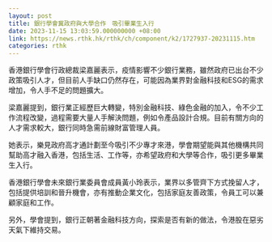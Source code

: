 ```yaml
---
layout: post
title: 銀行學會冀政府與大學合作　吸引畢業生入行
date: 2023-11-15 13:03:59.000000000 +08:00
link: https://news.rthk.hk/rthk/ch/component/k2/1727937-20231115.htm
categories: rthk
---
```


香港銀行學會行政總裁梁嘉麗表示，疫情影響不少銀行業務，雖然政府已出台不少政策吸引人才，但目前人手缺口仍然存在，可能因為業界對金融科技和ESG的需求增加，令人手不足的問題擴大。

梁嘉麗提到，銀行業正經歷巨大轉變，特別金融科技、綠色金融的加入，令不少工作流程改變，過程需要大量人手解決問題，例如令產品設計合規。目前有關方向的人才需求較大，銀行同時急需前線財富管理人員。

她表示，樂見政府高才通計劃至今吸引不少專才來港，學會期望能與其他機構共同幫助高才融入香港，包括生活、工作等，亦希望政府和大學等合作，吸引更多畢業生入行。

香港銀行學會未來銀行業委員會成員黃小玲表示，業界以多管齊下方式挽留人才，包括提供培訓和晉升機會，亦有推動企業文化，包括家庭友善政策，令員工可以兼顧家庭和工作。

另外，學會提到，銀行正朝著金融科技方向，探索是否有新的做法，令港股在惡劣天氣下維持交易。
